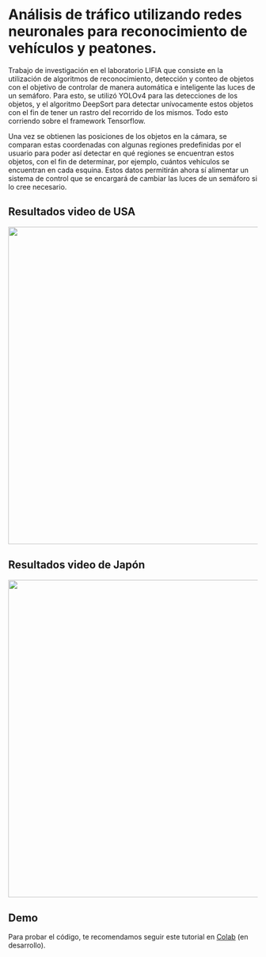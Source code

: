 # Análisis de tráfico utilizando redes neuronales para reconocimiento de vehículos y peatones.


Trabajo de investigación en el laboratorio LIFIA que consiste en la utilización de algoritmos de reconocimiento, detección y conteo de objetos con el objetivo de controlar de manera automática e inteligente las luces de un semáforo. Para esto, se utilizó YOLOv4 para las detecciones de los objetos, y el algoritmo DeepSort para detectar unívocamente estos objetos con el fin de tener un rastro del recorrido de los mismos. Todo esto corriendo sobre el framework Tensorflow. 

Una vez se obtienen las posiciones de los objetos en la cámara, se comparan estas coordenadas con algunas regiones predefinidas por el usuario para poder así detectar en qué regiones se encuentran estos objetos, con el fin de determinar, por ejemplo, cuántos vehículos se encuentran en cada esquina. Estos datos permitirán ahora sí alimentar un sistema de control que se encargará de cambiar las luces de un semáforo si lo cree necesario.

## Resultados video de USA
<p align="center"><img src="assets/demo_usa.gif" width=640px></p>


## Resultados video de Japón
<p align="center"><img src="assets/demo_japon.gif" width=640px></p>

## Demo
Para probar el código, te recomendamos seguir este tutorial en <a href='#'>Colab</a> (en desarrollo).